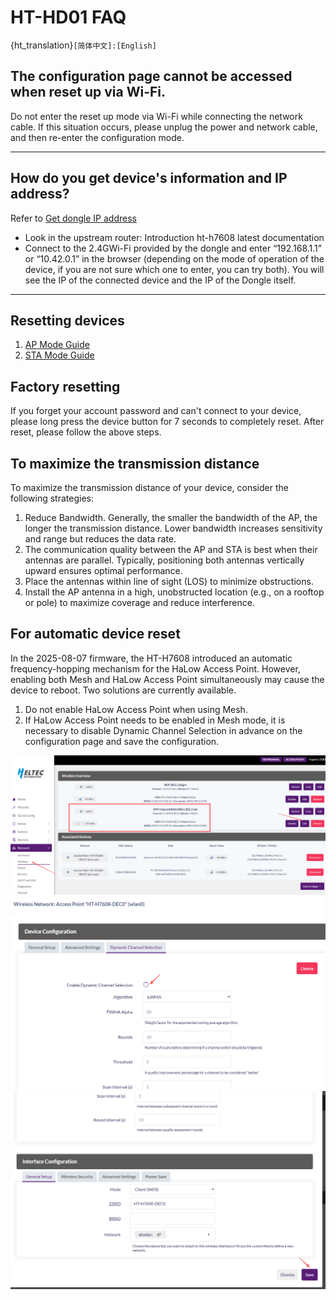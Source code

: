 # HT-HD01 FAQ

{ht_translation}`[简体中文]:[English]`

## The configuration page cannot be accessed when reset up via Wi-Fi.
Do not enter the reset up mode via Wi-Fi while connecting the network cable. If this situation occurs, please unplug the power and network cable, and then re-enter the configuration mode.

---------------------------------------

## How do you get device's information and IP address?
Refer to [Get dongle IP address](https://docs.heltec.org/en/wifi_halow/ht-hd01/index.html#view-and-change-the-configuration)
- Look in the upstream router: Introduction  ht-h7608 latest documentation
- Connect to the 2.4GWi-Fi provided by the dongle and enter “192.168.1.1” or “10.42.0.1” in the browser (depending on the mode of operation of the device, if you are not sure which one to enter, you can try both). You will see the IP of the connected device and the IP of the Dongle itself.

-------------------------------------

## Resetting devices

1. [AP Mode Guide](https://docs.heltec.org/en/wifi_halow/ht-hd01/ap.html)
2. [STA Mode Guide](https://docs.heltec.org/en/wifi_halow/ht-hd01/sta.html)

## Factory resetting
If you forget your account password and can't connect to your device, please long press the device button for 7 seconds to completely reset. After reset, please follow the above steps.

## To maximize the transmission distance
To maximize the transmission distance of your device, consider the following strategies:
1. Reduce Bandwidth. Generally, the smaller the bandwidth of the AP, the longer the transmission distance. Lower bandwidth increases sensitivity and range but reduces the data rate.
2. The communication quality between the AP and STA is best when their antennas are parallel. Typically, positioning both antennas vertically upward ensures optimal performance.
3. Place the antennas within line of sight (LOS) to minimize obstructions.
4. Install the AP antenna in a high, unobstructed location (e.g., on a rooftop or pole) to maximize coverage and reduce interference.

## For automatic device reset

In the 2025-08-07 firmware, the HT-H7608 introduced an automatic frequency-hopping mechanism for the HaLow Access Point. However, enabling both Mesh and HaLow Access Point simultaneously may cause the device to reboot. Two solutions are currently available.
1. Do not enable HaLow Access Point when using Mesh.
2. If HaLow Access Point needs to be enabled in Mesh mode, it is necessary to disable Dynamic Channel Selection in advance on the configuration page and save the configuration.

![](img/faq/1.png)
![](img/faq/2.png)
![](img/faq/3.png)
